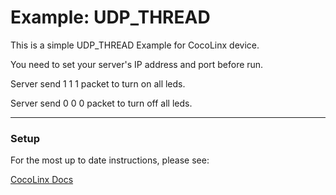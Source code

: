  # Example: UDP_THREAD

This is a simple UDP_THREAD Example for CocoLinx device.

You need to set your server's IP address and port before run.

Server send 1 1 1 packet to turn on all leds.

Server send 0 0 0 packet to turn off all leds.

-----
### Setup
For the most up to date instructions, please see:

[CocoLinx Docs]()
